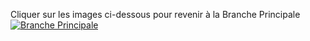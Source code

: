 Cliquer sur les images ci-dessous pour revenir à la Branche Principale <br />
[![Branche Principale](https://img.shields.io/badge/Branche%20Principale-100000?style=for-the-badge&logo=github&logoColor=white)](https://github.com/ValentinRgt/school-projects)
